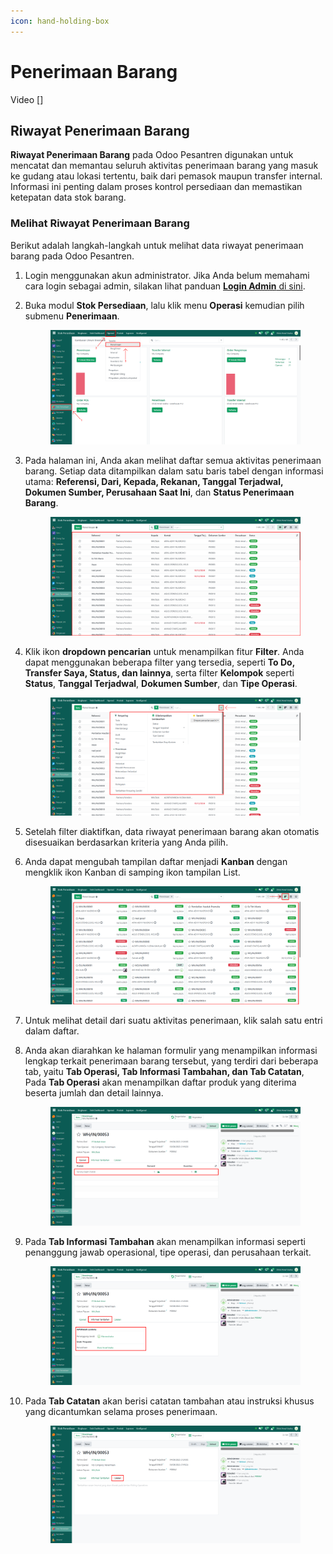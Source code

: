 ```yaml
---
icon: hand-holding-box
---
```


# Penerimaan Barang

Video \[]

## Riwayat Penerimaan Barang

**Riwayat Penerimaan Barang** pada Odoo Pesantren digunakan untuk mencatat dan memantau seluruh aktivitas penerimaan barang yang masuk ke gudang atau lokasi tertentu, baik dari pemasok maupun transfer internal. Informasi ini penting dalam proses kontrol persediaan dan memastikan ketepatan data stok barang.

### Melihat Riwayat Penerimaan Barang

Berikut adalah langkah-langkah untuk melihat data riwayat penerimaan barang pada Odoo Pesantren.

1. Login menggunakan akun administrator. Jika Anda belum memahami cara login sebagai admin, silakan lihat panduan [**Login Admin** di sini](../../panduan-login/login-admin.md).
2.  Buka modul **Stok Persediaan**, lalu klik menu **Operasi** kemudian pilih submenu **Penerimaan**.

    <figure><img src="../../.gitbook/assets/images-664 (1).png" alt=""><figcaption></figcaption></figure>


3.  Pada halaman ini, Anda akan melihat daftar semua aktivitas penerimaan barang. Setiap data ditampilkan dalam satu baris tabel dengan informasi utama: **Referensi, Dari, Kepada, Rekanan, Tanggal Terjadwal, Dokumen Sumber, Perusahaan Saat Ini**, dan **Status Penerimaan Barang**.

    <figure><img src="../../.gitbook/assets/images-665 (1).png" alt=""><figcaption></figcaption></figure>


4.  Klik ikon **dropdown pencarian** untuk menampilkan fitur **Filter**. Anda dapat menggunakan beberapa filter yang tersedia, seperti **To Do, Transfer Saya, Status, dan lainnya**, serta filter **Kelompok** seperti **Status**, **Tanggal Terjadwal**, **Dokumen Sumber**, dan **Tipe Operasi**.

    <figure><img src="../../.gitbook/assets/images-666.png" alt=""><figcaption></figcaption></figure>


5. Setelah filter diaktifkan, data riwayat penerimaan barang akan otomatis disesuaikan berdasarkan kriteria yang Anda pilih.
6.  Anda dapat mengubah tampilan daftar menjadi **Kanban** dengan mengklik ikon Kanban di samping ikon tampilan List.

    <figure><img src="../../.gitbook/assets/images-667.png" alt=""><figcaption></figcaption></figure>


7. Untuk melihat detail dari suatu aktivitas penerimaan, klik salah satu entri dalam daftar.
8.  Anda akan diarahkan ke halaman formulir yang menampilkan informasi lengkap terkait penerimaan barang tersebut, yang terdiri dari beberapa tab, yaitu **Tab Operasi, Tab Informasi Tambahan, dan Tab Catatan**, Pada **Tab Operasi** akan menampilkan daftar produk yang diterima beserta jumlah dan detail lainnya.

    <figure><img src="../../.gitbook/assets/images-668.png" alt=""><figcaption></figcaption></figure>


9.  Pada **Tab Informasi Tambahan** akan menampilkan informasi seperti penanggung jawab operasional, tipe operasi, dan perusahaan terkait.

    <figure><img src="../../.gitbook/assets/images-669.png" alt=""><figcaption></figcaption></figure>


10. Pada **Tab Catatan** akan berisi catatan tambahan atau instruksi khusus yang dicantumkan selama proses penerimaan.

    <figure><img src="../../.gitbook/assets/images-670.png" alt=""><figcaption></figcaption></figure>
